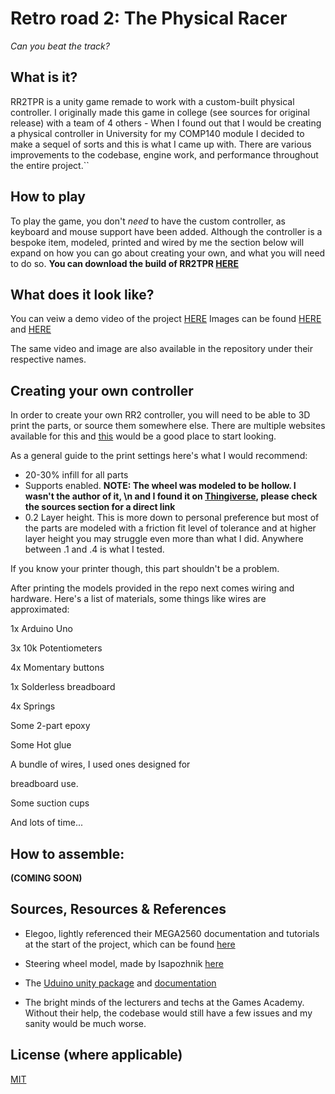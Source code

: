 # Retro road 2: The Physical Racer

*Can you beat the track?*

## What is it?

RR2TPR is a unity game remade to work with a custom-built physical controller. I originally made this game in college (see sources for original release)
with a team of 4 others - When I found out that I would be creating a physical
controller in University for my COMP140 module I decided to make a sequel of sorts
and this is what I came up with. There are various improvements to the codebase, engine work, and performance throughout the entire project.``

## How to play

To play the game, you don't *need* to have the custom controller, as keyboard and mouse support have been added. 
Although the controller is a bespoke item, modeled, printed and wired by me the section below will 
expand on how you can go about creating your own, and what you will need to do so. 
**You can download the build of RR2TPR [HERE](https://mattrobertscgd.itch.io/)**


## What does it look like?

You can veiw a demo video of the project [HERE](https://web.microsoftstream.com/video/919b078e-e843-4e73-be4a-2b724bd325e6)
Images can be found [HERE](https://imgur.com/bAdT4xP) and [HERE](https://imgur.com/F9zPJX0)

The same video and image are also available in the repository under their respective names.


## Creating your own controller

In order to create your own RR2 controller, you will need to be able to 3D print the parts, or source them somewhere else. 
There are multiple websites available for this and [this](https://all3dp.com/1/best-online-3d-printing-service-3d-print-services/) would be a good place to start looking.

As a general guide to the print settings here's what I would recommend:
- 20-30% infill for all parts
- Supports enabled. **NOTE: The wheel was modeled to be hollow. I wasn't the author of it, \n and I found it on [Thingiverse](https://www.thingiverse.com/), please check the sources section for a direct link**
- 0.2 Layer height. This is more down to personal preference but most of the parts are modeled with a 
friction fit level of tolerance and at higher layer height you may struggle even more than what I did. Anywhere between .1 and .4 is what I tested.

If you know your printer though, this part shouldn't be a problem.

After printing the models provided in the repo next comes wiring and hardware. Here's a list of materials, some things like wires are approximated:

1x Arduino Uno

3x 10k Potentiometers

4x Momentary buttons

1x Solderless breadboard

4x Springs

Some 2-part epoxy

Some Hot glue

A bundle of wires, I used ones designed for 

breadboard use.

Some suction cups

And lots of time...

## How to assemble:

**(COMING SOON)**

## Sources, Resources & References

- Elegoo, lightly referenced their MEGA2560 documentation and tutorials at the start of the project, which can be found [here](https://www.manualslib.com/manual/1353374/Elegoo-Mega2560.html#manual)

- Steering wheel model, made by Isapozhnik [here](https://www.thingiverse.com/thing:13534)

- The [Uduino unity package](https://marcteyssier.com/uduino/) and [documentation](https://marcteyssier.com/uduino/docs)

- The bright minds of the lecturers and techs at the Games Academy. Without their help, the codebase would still have a few issues and my sanity would be much worse.

## License (where applicable)
[MIT](https://choosealicense.com/licenses/mit/)